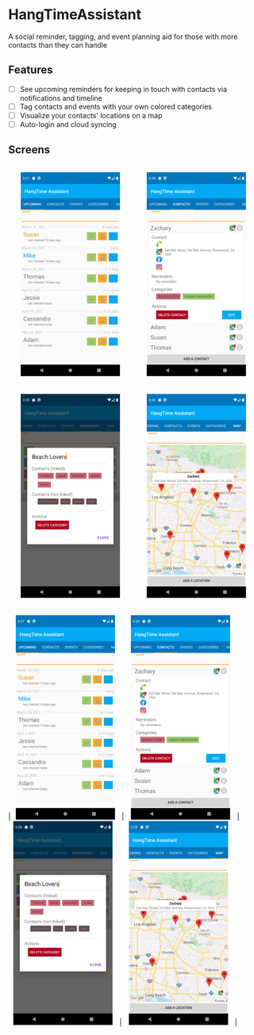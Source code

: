 # HangTimeAssistant
A social reminder, tagging, and event planning aid for those with more contacts than they can handle

## Features
- [ ] See upcoming reminders for keeping in touch with contacts via notifications and timeline
- [ ] Tag contacts and events with your own colored categories
- [ ] Visualize your contacts' locations on a map
- [ ] Auto-login and cloud syncing

## Screens
<div class="column" style="margin: 15px; display:inline-block">
   <img src="/app/materials/Screenshot_1616668073.png" width="200" height="auto" hspace="10"/>
</div>
<div class="column" style="margin: 15px; display:inline-block">
   <img src="/app/materials/Screenshot_1616668099.png" width="200" height="auto" hspace="10"/>
</div>
<div class="column" style="margin: 15px; display:inline-block">
   <img src="/app/materials/Screenshot_1616668116.png" width="200" height="auto" hspace="10"/>
</div>
<div class="column" style="margin: 15px; display:inline-block">
   <img src="/app/materials/Screenshot_1616668134.png" width="200" height="auto" hspace="10"/>
</div>

|<img src="/app/materials/Screenshot_1616668073.png" width="200" height="auto" hspace="10"/> | <img src="/app/materials/Screenshot_1616668099.png" width="200" height="auto" hspace="10"/> | <img src="/app/materials/Screenshot_1616668116.png" width="200" height="auto" hspace="10"/> | <img src="/app/materials/Screenshot_1616668134.png" width="200" height="auto" hspace="10"/> |
